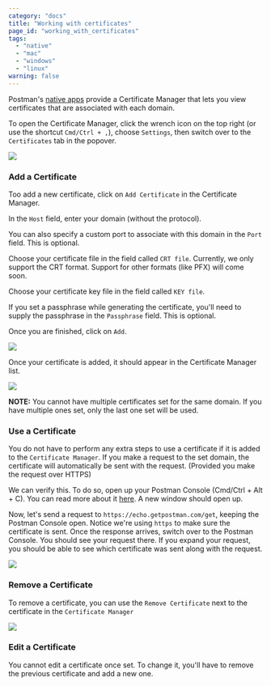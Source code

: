 ```yaml
---
category: "docs"
title: "Working with certificates"
page_id: "working_with_certificates"
tags:
  - "native"
  - "mac"
  - "windows"
  - "linux"
warning: false
---
```


Postman's [native apps](http://www.getpostman.com/apps) provide a Certificate Manager that lets you view certificates that are associated with each domain.

To open the Certificate Manager, click the wrench icon on the top right (or use the shortcut `Cmd/Ctrl + ,`), choose `Settings`, then switch over to the `Certificates` tab in the popover.

![](https://cloud.githubusercontent.com/assets/7689783/19720908/bbbd8d9c-9b8d-11e6-9286-8e8ba12d9c68.png)

### Add a Certificate

Too add a new certificate, click on `Add Certificate` in the Certificate Manager.

In the `Host` field, enter your domain (without the protocol).

You can also specify a custom port to associate with this domain in the `Port` field. This is optional.

Choose your certificate file in the field called `CRT file`. Currently, we only support the CRT format. Support for other formats (like PFX) will come soon.

Choose your certificate key file in the field called `KEY file`.

If you set a passphrase while generating the certificate, you'll need to supply the passphrase in the `Passphrase` field. This is optional.

Once you are finished, click on `Add`.

![](https://cloud.githubusercontent.com/assets/7689783/19721093/75d764c8-9b8e-11e6-85c2-feff9eea4345.png)

Once your certificate is added, it should appear in the Certificate Manager list.

![](https://cloud.githubusercontent.com/assets/7689783/19721340/7a071024-9b8f-11e6-97d2-814aa3075c80.png)

**NOTE:** You cannot have multiple certificates set for the same domain. If you have multiple ones set, only the last one set will be used.

### Use a Certificate

You do not have to perform any extra steps to use a certificate if it is added to the `Certificate Manager`. If you make a request to the set domain, the certificate will automatically be sent with the request. (Provided you make the request over HTTPS)

We can verify this. To do so, open up your Postman Console (Cmd/Ctrl + Alt + C). You can read more about it [here](http://blog.getpostman.com/2016/08/26/the-postman-console/). A new window should open up.

Now, let's send a request to `https://echo.getpostman.com/get`, keeping the Postman Console open. Notice we're using `https` to make sure the certificate is sent. Once the response arrives, switch over to the Postman Console. You should see your request there. If you expand your request, you should be able to see which certificate was sent along with the request.

![](https://cloud.githubusercontent.com/assets/7689783/19721699/0ccdeada-9b91-11e6-98af-eb08f8e68f5b.png)

### Remove a Certificate

To remove a certificate, you can use the `Remove Certificate` next to the certificate in the `Certificate Manager`

![](https://cloud.githubusercontent.com/assets/7689783/19721340/7a071024-9b8f-11e6-97d2-814aa3075c80.png)

### Edit a Certificate

You cannot edit a certificate once set. To change it, you'll have to remove the previous certificate and add a new one.
